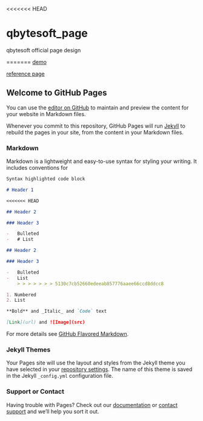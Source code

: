 <<<<<<< HEAD

# qbytesoft_page

qbytesoft official page design

=======
[demo](https://masud001.github.io/qbytesoft_page/)

[reference page](https://spatie.be/)

## Welcome to GitHub Pages

You can use the [editor on GitHub](https://github.com/masud001/qbytesoft_page/edit/master/README.md) to maintain and preview the content for your website in Markdown files.

Whenever you commit to this repository, GitHub Pages will run [Jekyll](https://jekyllrb.com/) to rebuild the pages in your site, from the content in your Markdown files.

### Markdown

Markdown is a lightweight and easy-to-use syntax for styling your writing. It includes conventions for

```markdown
Syntax highlighted code block

# Header 1

<<<<<<< HEAD

## Header 2

### Header 3

-   Bulleted
-   # List

## Header 2

### Header 3

-   Bulleted
-   List
    > > > > > > > 5130c7cb52660edeeab857776aaee66ccd8ddcc8

1. Numbered
2. List

**Bold** and _Italic_ and `Code` text

[Link](url) and ![Image](src)
```

For more details see [GitHub Flavored Markdown](https://guides.github.com/features/mastering-markdown/).

### Jekyll Themes

Your Pages site will use the layout and styles from the Jekyll theme you have selected in your [repository settings](https://github.com/masud001/qbytesoft_page/settings). The name of this theme is saved in the Jekyll `_config.yml` configuration file.

### Support or Contact

Having trouble with Pages? Check out our [documentation](https://help.github.com/categories/github-pages-basics/) or [contact support](https://github.com/contact) and we’ll help you sort it out.
